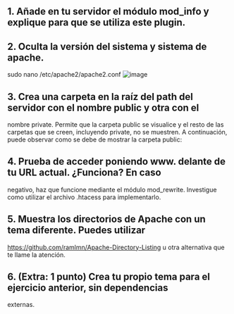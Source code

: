 ## 1. Añade en tu servidor el módulo mod_info y explique para que se utiliza este plugin.
## 2. Oculta la versión del sistema y sistema de apache.
sudo nano /etc/apache2/apache2.conf
![image](https://user-images.githubusercontent.com/113515441/199681255-b465f46e-cdfe-4cbe-91e7-7333deaa4d23.png)

## 3. Crea una carpeta en la raíz del path del servidor con el nombre public y otra con el
nombre private. Permite que la carpeta public se visualice y el resto de las carpetas
que se creen, incluyendo private, no se muestren. A continuación, puede observar
como se debe de mostrar la carpeta public:
## 4. Prueba de acceder poniendo www. delante de tu URL actual. ¿Funciona? En caso
negativo, haz que funcione mediante el módulo mod_rewrite. Investigue como utilizar
el archivo .htacess para implementarlo.
## 5. Muestra los directorios de Apache con un tema diferente. Puedes utilizar
https://github.com/ramlmn/Apache-Directory-Listing u otra alternativa que te llame la
atención.
## 6. (Extra: 1 punto) Crea tu propio tema para el ejercicio anterior, sin dependencias
externas.
